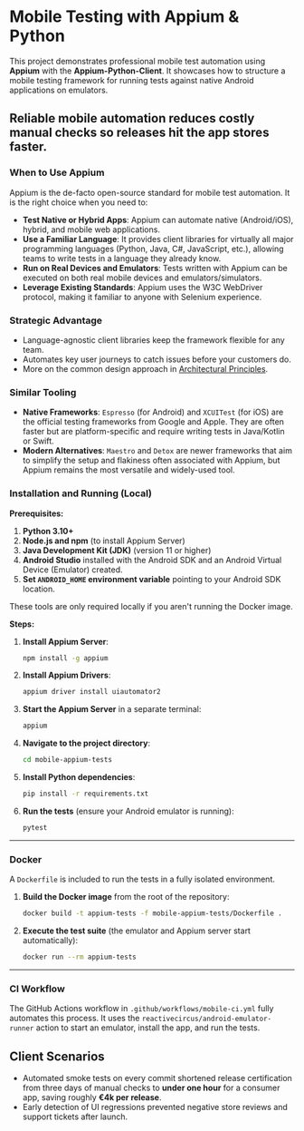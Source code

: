 # Mobile Testing with Appium & Python

This project demonstrates professional mobile test automation using **Appium** with the **Appium-Python-Client**. It showcases how to structure a mobile testing framework for running tests against native Android applications on emulators.

Reliable mobile automation reduces costly manual checks so releases hit the app stores faster.
---

### When to Use Appium

Appium is the de-facto open-source standard for mobile test automation. It is the right choice when you need to:

* **Test Native or Hybrid Apps**: Appium can automate native (Android/iOS), hybrid, and mobile web applications.
* **Use a Familiar Language**: It provides client libraries for virtually all major programming languages (Python, Java, C#, JavaScript, etc.), allowing teams to write tests in a language they already know.
* **Run on Real Devices and Emulators**: Tests written with Appium can be executed on both real mobile devices and emulators/simulators.
* **Leverage Existing Standards**: Appium uses the W3C WebDriver protocol, making it familiar to anyone with Selenium experience.

### Strategic Advantage
- Language-agnostic client libraries keep the framework flexible for any team.
- Automates key user journeys to catch issues before your customers do.
- More on the common design approach in [Architectural Principles](../ARCHITECTURAL_PRINCIPLES.md).

### Similar Tooling
* **Native Frameworks**: `Espresso` (for Android) and `XCUITest` (for iOS) are the official testing frameworks from Google and Apple. They are often faster but are platform-specific and require writing tests in Java/Kotlin or Swift.
* **Modern Alternatives**: `Maestro` and `Detox` are newer frameworks that aim to simplify the setup and flakiness often associated with Appium, but Appium remains the most versatile and widely-used tool.

### Installation and Running (Local)

**Prerequisites:**

1.  **Python 3.10+**
2.  **Node.js and npm** (to install Appium Server)
3.  **Java Development Kit (JDK)** (version 11 or higher)
4.  **Android Studio** installed with the Android SDK and an Android Virtual Device (Emulator) created.
5.  **Set `ANDROID_HOME` environment variable** pointing to your Android SDK location.

These tools are only required locally if you aren't running the Docker image.

**Steps:**

1.  **Install Appium Server**:
    ```bash
    npm install -g appium
    ```
2.  **Install Appium Drivers**:
    ```bash
    appium driver install uiautomator2
    ```
3.  **Start the Appium Server** in a separate terminal:
    ```bash
    appium
    ```
4.  **Navigate to the project directory**:
    ```bash
    cd mobile-appium-tests
    ```
5.  **Install Python dependencies**:
    ```bash
    pip install -r requirements.txt
    ```
6.  **Run the tests** (ensure your Android emulator is running):
    ```bash
    pytest
    ```

---

### Docker

A `Dockerfile` is included to run the tests in a fully isolated environment.

1. **Build the Docker image** from the root of the repository:
   ```bash
   docker build -t appium-tests -f mobile-appium-tests/Dockerfile .
   ```
2. **Execute the test suite** (the emulator and Appium server start automatically):
   ```bash
   docker run --rm appium-tests
   ```

---

### CI Workflow

The GitHub Actions workflow in `.github/workflows/mobile-ci.yml` fully automates this process. It uses the `reactivecircus/android-emulator-runner` action to start an emulator, install the app, and run the tests.

## Client Scenarios

- Automated smoke tests on every commit shortened release certification from three days of manual checks to **under one hour** for a consumer app, saving roughly **€4k per release**.
- Early detection of UI regressions prevented negative store reviews and support tickets after launch.

